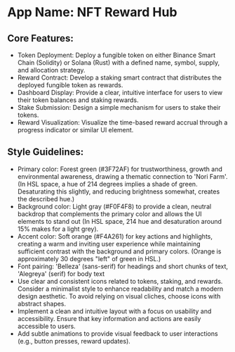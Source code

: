 # **App Name**: NFT Reward Hub

## Core Features:

- Token Deployment: Deploy a fungible token on either Binance Smart Chain (Solidity) or Solana (Rust) with a defined name, symbol, supply, and allocation strategy.
- Reward Contract: Develop a staking smart contract that distributes the deployed fungible token as rewards.
- Dashboard Display: Provide a clear, intuitive interface for users to view their token balances and staking rewards.
- Stake Submission: Design a simple mechanism for users to stake their tokens.
- Reward Visualization: Visualize the time-based reward accrual through a progress indicator or similar UI element.

## Style Guidelines:

- Primary color: Forest green (#3F72AF) for trustworthiness, growth and environmental awareness, drawing a thematic connection to 'Nori Farm'. (In HSL space, a hue of 214 degrees implies a shade of green.  Desaturating this slightly, and reducing brightness somewhat, creates the described hue.)
- Background color: Light gray (#F0F4F8) to provide a clean, neutral backdrop that complements the primary color and allows the UI elements to stand out (In HSL space, 214 hue and desaturation around 15% makes for a light grey).
- Accent color: Soft orange (#F4A261) for key actions and highlights, creating a warm and inviting user experience while maintaining sufficient contrast with the background and primary colors.  (Orange is approximately 30 degrees "left" of green in HSL.)
- Font pairing: 'Belleza' (sans-serif) for headings and short chunks of text, 'Alegreya' (serif) for body text
- Use clear and consistent icons related to tokens, staking, and rewards.  Consider a minimalist style to enhance readability and match a modern design aesthetic. To avoid relying on visual cliches, choose icons with abstract shapes.
- Implement a clean and intuitive layout with a focus on usability and accessibility. Ensure that key information and actions are easily accessible to users.
- Add subtle animations to provide visual feedback to user interactions (e.g., button presses, reward updates).